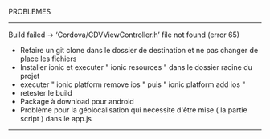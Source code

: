 PROBLEMES

------------------------

Build failed -> ‘Cordova/CDVViewController.h’ file not found (error 65)
- Refaire un git clone dans le dossier de destination et ne pas changer de place les fichiers
- Installer ionic et executer " ionic resources " dans le dossier racine du projet
- executer " ionic platform remove ios " puis " ionic platform add ios "
- retester le build
- Package à download pour android
- Problème pour la géolocalisation qui necessite d'être mise ( la partie script ) dans le app.js


------------------------

